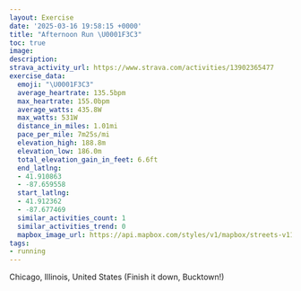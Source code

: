 ```yaml
---
layout: Exercise
date: '2025-03-16 19:58:15 +0000'
title: "Afternoon Run \U0001F3C3"
toc: true
image:
description:
strava_activity_url: https://www.strava.com/activities/13902365477
exercise_data:
  emoji: "\U0001F3C3"
  average_heartrate: 135.5bpm
  max_heartrate: 155.0bpm
  average_watts: 435.8W
  max_watts: 531W
  distance_in_miles: 1.01mi
  pace_per_mile: 7m25s/mi
  elevation_high: 188.8m
  elevation_low: 186.0m
  total_elevation_gain_in_feet: 6.6ft
  end_latlng:
  - 41.910863
  - -87.659558
  start_latlng:
  - 41.912362
  - -87.677469
  similar_activities_count: 1
  similar_activities_trend: 0
  mapbox_image_url: https://api.mapbox.com/styles/v1/mapbox/streets-v11/static/path-5+787af2-1.0(%7B~x~FdccvOCqA%40eDMuHBiAAqCEeB%3FcDIq%40Ay%40%40YFc%40%40a%40%3F%7BCAq%40Ca%40%3F_%40%40CJClACzCAh%40E%5E%3FNC%40ADcBEa%40BuBMeD%3F_AFgBCg%40%40yAGg%40%40aACaF),pin-s-s+e5b22e(-87.67555,41.9123),pin-s-f+89ae00(-87.66257999999996,41.910799999999995)/auto/800x800?access_token=pk.eyJ1Ijoiam9zaGJlY2ttYW4iLCJhIjoiY205eWR2aDd1MWZ6djJrbXc4a3M0bWZleiJ9.XiG9OWkNcZk2QzjJbxLB4A
tags:
- running
---
```




Chicago, Illinois, United States (Finish it down, Bucktown!)
